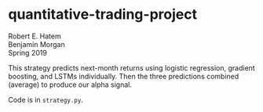 # quantitative-trading-project
Robert E. Hatem  
Benjamin Morgan  
Spring 2019

This strategy predicts next-month returns using logistic regression, gradient boosting, and LSTMs individually. Then the three predictions combined (average) to produce our alpha signal.

Code is in `strategy.py`.
